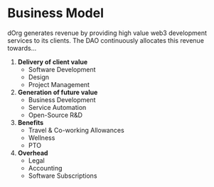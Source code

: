 # Business Model

dOrg generates revenue by providing high value web3 development services to its clients. The DAO continuously allocates this revenue towards...

1. **Delivery of client value**
   * Software Development
   * Design
   * Project Management
2. **Generation of future value**
   * Business Development
   * Service Automation
   * Open-Source R&D
3. **Benefits**
   * Travel & Co-working Allowances
   * Wellness
   * PTO
4. **Overhead**
   * Legal
   * Accounting
   * Software Subscriptions

